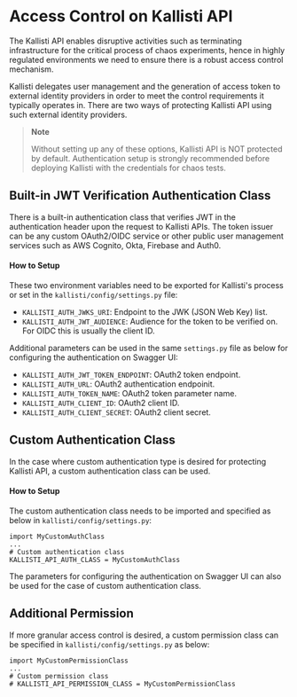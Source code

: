 # Access Control on Kallisti API

The Kallisti API enables disruptive activities such as terminating
infrastructure for the critical process of chaos experiments, hence in highly
regulated environments we need to ensure there is a robust access control
mechanism.

Kallisti delegates user management and the generation of access token to
external identity providers in order to meet the control requirements it
typically operates in. There are two ways of protecting Kallisti API using such
external identity providers.

> **Note**
>
> Without setting up any of these options, Kallisti API is NOT protected by
> default. Authentication setup is strongly recommended before deploying
> Kallisti with the credentials for chaos tests.

## Built-in JWT Verification Authentication Class 

There is a built-in authentication class that verifies JWT in the authentication
header upon the request to Kallisti APIs. The token issuer can be any custom
OAuth2/OIDC service or other public user management services such as AWS
Cognito, Okta, Firebase and Auth0.

#### How to Setup

These two environment variables need to be exported for Kallisti's process or
set in the `kallisti/config/settings.py` file:

* `KALLISTI_AUTH_JWKS_URI`: Endpoint to the JWK (JSON Web Key) list.
* `KALLISTI_AUTH_JWT_AUDIENCE`: Audience for the token to be verified on. For
  OIDC this is usually the client ID.
  
Additional parameters can be used in the same `settings.py` file as below for
configuring the authentication on Swagger UI:

* `KALLISTI_AUTH_JWT_TOKEN_ENDPOINT`: OAuth2 token endpoint.
* `KALLISTI_AUTH_URL`: OAuth2 authentication endpoinit.
* `KALLISTI_AUTH_TOKEN_NAME`: OAuth2 token parameter name.
* `KALLISTI_AUTH_CLIENT_ID`: OAuth2 client ID.
* `KALLISTI_AUTH_CLIENT_SECRET`: OAuth2 client secret.

## Custom Authentication Class

In the case where custom authentication type is desired for protecting Kallisti
API, a custom authentication class can be used.

#### How to Setup

The custom authentication class needs to be imported and specified as below in
`kallisti/config/settings.py`:

```
import MyCustomAuthClass
...
# Custom authentication class
KALLISTI_API_AUTH_CLASS = MyCustomAuthClass
```

The parameters for configuring the authentication on Swagger UI can also be used
for the case of custom authentication class.

## Additional Permission

If more granular access control is desired, a custom permission class can be
specified in `kallisti/config/settings.py` as below:

```
import MyCustomPermissionClass
...
# Custom permission class
# KALLISTI_API_PERMISSION_CLASS = MyCustomPermissionClass
```
